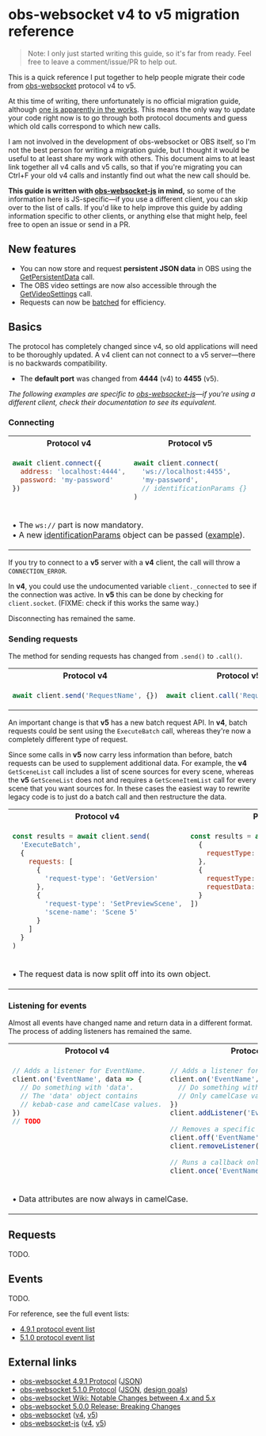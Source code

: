# obs-websocket v4 to v5 migration reference

> Note: I only just started writing this guide, so it's far from ready. Feel free to leave a comment/issue/PR to help out.

This is a quick reference I put together to help people migrate their code from [obs-websocket](https://github.com/obsproject/obs-websocket) protocol v4 to v5.

At this time of writing, there unfortunately is no official migration guide, although [one is apparently in the works](https://github.com/obsproject/obs-websocket/wiki/Notable-changes-between-4.x-and-5.x). This means the only way to update your code right now is to go through both protocol documents and guess which old calls correspond to which new calls.

I am not involved in the development of obs-websocket or OBS itself, so I'm not the best person for writing a migration guide, but I thought it would be useful to at least share my work with others. This document aims to at least link together all v4 calls and v5 calls, so that if you're migrating you can Ctrl+F your old v4 calls and instantly find out what the new call should be.

**This guide is written with [obs-websocket-js](https://github.com/obs-websocket-community-projects/obs-websocket-js) in mind,** so some of the information here is JS-specific—if you use a different client, you can skip over to the list of calls. If you'd like to help improve this guide by adding information specific to other clients, or anything else that might help, feel free to open an issue or send in a PR.

## New features

* You can now store and request **persistent JSON data** in OBS using the [GetPersistentData](https://github.com/obsproject/obs-websocket/blob/master/docs/generated/protocol.md#getpersistentdata) call.
* The OBS video settings are now also accessible through the [GetVideoSettings](https://github.com/obsproject/obs-websocket/blob/master/docs/generated/protocol.md#getvideosettings) call.
* Requests can now be [batched](https://github.com/obsproject/obs-websocket/blob/master/docs/generated/protocol.md#requestbatch-opcode-8) for efficiency.

## Basics

The protocol has completely changed since v4, so old applications will need to be thoroughly updated. A v4 client can not connect to a v5 server—there is no backwards compatibility.

* The **default port** was changed from **4444** (v4) to **4455** (v5).

*The following examples are specific to [obs-websocket-js](https://github.com/obs-websocket-community-projects/obs-websocket-js)—if you're using a different client, check their documentation to see its equivalent.*

### Connecting

<table>
<tr>
<th>Protocol v4</th><th>Protocol v5</th>
</tr>
<tr>
<td valign="top">

```js
await client.connect({
  address: 'localhost:4444',
  password: 'my-password'
})
```
</td>
<td valign="top">

```js
await client.connect(
  'ws://localhost:4455',
  'my-password',
  // identificationParams {}
)
```
</td>
</tr>
<tr>
<td valign="top" colspan="2">

• The `ws://` part is now mandatory.<br>
• A new [identificationParams](https://github.com/obsproject/obs-websocket/blob/master/docs/generated/protocol.md#identify-opcode-1) object can be passed ([example](https://github.com/obs-websocket-community-projects/obs-websocket-js#connecting)).

</td>
</tr>
</table>

If you try to connect to a **v5** server with a **v4** client, the call will throw a `CONNECTION_ERROR`.

In **v4**, you could use the undocumented variable `client._connected` to see if the connection was active. In **v5** this can be done by checking for `client.socket`. (FIXME: check if this works the same way.)

Disconnecting has remained the same.

### Sending requests

The method for sending requests has changed from `.send()` to `.call()`.

<table>
<tr>
<th>Protocol v4</th><th>Protocol v5</th>
</tr>
<tr>
<td valign="top">

```js
await client.send('RequestName', {})
```
</td>
<td valign="top">

```js
await client.call('RequestName', {})
```
</td>
</tr>
</table>

An important change is that **v5** has a new batch request API. In **v4**, batch requests could be sent using the `ExecuteBatch` call, whereas they're now a completely different type of request.

Since some calls in **v5** now carry less information than before, batch requests can be used to supplement additional data. For example, the **v4** `GetSceneList` call includes a list of scene sources for every scene, whereas the **v5** `GetSceneList` does not and requires a `GetSceneItemList` call for every scene that you want sources for. In these cases the easiest way to rewrite legacy code is to just do a batch call and then restructure the data.

<table>
<tr>
<th>Protocol v4</th><th>Protocol v5</th>
</tr>
<tr>
<td valign="top">

```js
const results = await client.send(
  'ExecuteBatch',
  {
    requests: [
      {
        'request-type': 'GetVersion'
      },
      {
        'request-type': 'SetPreviewScene',
        'scene-name': 'Scene 5'
      }
    ]
  }
)
```
</td>
<td valign="top">

```js
const results = await client.callBatch([
  {
    requestType: 'GetVersion',
  },
  {
    requestType: 'SetCurrentPreviewScene',
    requestData: {sceneName: 'Scene 5'}
  }
])
```
</td>
</tr>
<tr>
<td valign="top" colspan="2">

• The request data is now split off into its own object.

</td>
</tr>
</table>

### Listening for events

Almost all events have changed name and return data in a different format. The process of adding listeners has remained the same.

<table>
<tr>
<th>Protocol v4</th><th>Protocol v5</th>
</tr>
<tr>
<td valign="top">

```js
// Adds a listener for EventName.
client.on('EventName', data => {
  // Do something with 'data'.
  // The 'data' object contains
  // kebab-case and camelCase values.
})
// TODO
```
</td>
<td valign="top">

```js
// Adds a listener for EventName.
client.on('EventName', data => {
  // Do something with 'data'.
  // Only camelCase values exist.
})
client.addListener('EventName', fn)

// Removes a specific EventName listener.
client.off('EventName', fn)
client.removeListener('EventName', fn)

// Runs a callback only once.
client.once('EventName', fn)
```
</td>
</tr>
<tr>
<td valign="top" colspan="2">

• Data attributes are now always in camelCase.

</td>
</tr>
</table>

## Requests

TODO.

## Events

TODO.

For reference, see the full event lists:

* [4.9.1 protocol event list](https://github.com/obsproject/obs-websocket/blob/310c297a3655f8c3132c1f936e7cb1674e6a724c/docs/generated/protocol.md#events)
* [5.1.0 protocol event list](https://github.com/obsproject/obs-websocket/blob/6db08f960e8cdf93cf6afc7059d61dc3c811b465/docs/generated/protocol.md#events)

## External links

* [obs-websocket 4.9.1 Protocol](https://github.com/obsproject/obs-websocket/blob/310c297a3655f8c3132c1f936e7cb1674e6a724c/docs/generated/protocol.md) ([JSON](https://github.com/obsproject/obs-websocket/blob/310c297a3655f8c3132c1f936e7cb1674e6a724c/docs/generated/comments.json))
* [obs-websocket 5.1.0 Protocol](https://github.com/obsproject/obs-websocket/blob/6db08f960e8cdf93cf6afc7059d61dc3c811b465/docs/generated/protocol.md) ([JSON](https://github.com/obsproject/obs-websocket/blob/6db08f960e8cdf93cf6afc7059d61dc3c811b465/docs/generated/protocol.json), [design goals](https://github.com/obsproject/obs-websocket/blob/master/docs/generated/protocol.md#design-goals))
* [obs-websocket Wiki: Notable Changes between 4.x and 5.x](https://github.com/obsproject/obs-websocket/wiki/Notable-changes-between-4.x-and-5.x)
* [obs-websocket 5.0.0 Release: Breaking Changes](https://github.com/obs-websocket-community-projects/obs-websocket-js/releases/tag/v5.0.0)
* [obs-websocket](https://github.com/obsproject/obs-websocket) ([v4](https://github.com/obsproject/obs-websocket/tree/8823ecd2094ffa17dac6ceaa2987981b12f0820a), [v5](https://github.com/obsproject/obs-websocket/tree/6fd18a7ef1ecb149e8444154af1daab61d4241a9))
* [obs-websocket-js](https://github.com/obs-websocket-community-projects/obs-websocket-js) ([v4](https://github.com/obs-websocket-community-projects/obs-websocket-js/tree/v4), [v5](https://github.com/obs-websocket-community-projects/obs-websocket-js/tree/d6244bb26c473ced366d710d091f4a51c5d76fc2))
